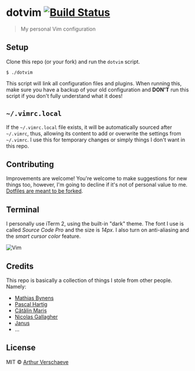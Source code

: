 # dotvim [![Build Status](https://travis-ci.org/arthurvr/dotvim.svg?branch=master)](https://travis-ci.org/arthurvr/dotvim)

> My personal Vim configuration


## Setup

Clone this repo (or your fork) and run the `dotvim` script.

```
$ ./dotvim
```

This script will link all configuration files and plugins. When running this, make sure you have a backup of your old configuration and **DON'T** run this script if you don't fully understand what it does!


## `~/.vimrc.local`

If the `~/.vimrc.local` file exists, it will be automatically sourced after `~/.vimrc`, thus, allowing its content to add or overwrite the settings from `~/.vimrc`. I use this for temporary changes or simply things I don't want in this repo.


## Contributing

Improvements are welcome! You're welcome to make suggestions for new things too, however, I'm going to decline if it's not of personal value to me. [Dotfiles are meant to be forked](http://zachholman.com/2010/08/dotfiles-are-meant-to-be-forked/).


## Terminal

I personally use iTerm 2, using the built-in "dark" theme. The font I use is called *Source Code Pro* and the size is *14px*. I also turn on anti-aliasing and the *smart cursor color* feature.

![Vim](http://i.imgur.com/jIReOuq.png)


## Credits

This repo is basically a collection of things I stole from other people. Namely:

* [Mathias Bynens](https://github.com/mathiasbynens/dotfiles)
* [Pascal Hartig](https://github.com/passy/dotvim)
* [Cătălin Mariș](https://github.com/alrra/dotfiles)
* [Nicolas Gallagher](https://github.com/necolas/dotfiles)
* [Janus](https://github.com/carlhuda/janus)
* ...


## License

MIT © [Arthur Verschaeve](http://arthurverschaeve.be)
